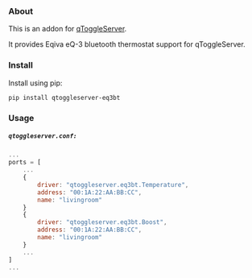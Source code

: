 ### About

This is an addon for [qToggleServer](https://github.com/qtoggle/qtoggleserver).

It provides Eqiva eQ-3 bluetooth thermostat support for qToggleServer.


### Install

Install using pip:

    pip install qtoggleserver-eq3bt


### Usage

##### `qtoggleserver.conf:`
``` javascript
...
ports = [
    ...
    {
        driver: "qtoggleserver.eq3bt.Temperature",
        address: "00:1A:22:AA:BB:CC",
        name: "livingroom"
    }
    {
        driver: "qtoggleserver.eq3bt.Boost",
        address: "00:1A:22:AA:BB:CC",
        name: "livingroom"
    }
    ...
]
...
